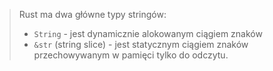 
> Rust ma dwa główne typy stringów:
> -  `String` -  jest dynamicznie alokowanym ciągiem znaków
> - `&str` (string slice) - jest statycznym ciągiem znaków przechowywanym w pamięci tylko do odczytu.
> 












